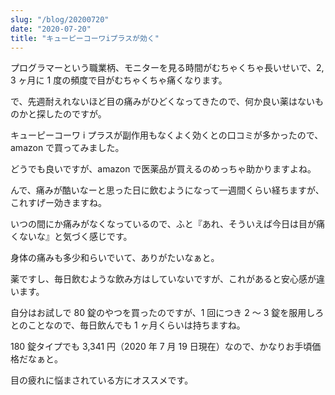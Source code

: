```yaml
---
slug: "/blog/20200720"
date: "2020-07-20"
title: "キューピーコーワiプラスが効く"
---
```


プログラマーという職業柄、モニターを見る時間がむちゃくちゃ長いせいで、2, 3 ヶ月に 1 度の頻度で目がむちゃくちゃ痛くなります。

で、先週耐えれないほど目の痛みがひどくなってきたので、何か良い薬はないものかと探したのですが。

キューピーコーワ i プラスが副作用もなくよく効くとの口コミが多かったので、amazon で買ってみました。

どうでも良いですが、amazon で医薬品が買えるのめっちゃ助かりますよね。

んで、痛みが酷いなーと思った日に飲むようになって一週間くらい経ちますが、これすげー効きますね。

いつの間にか痛みがなくなっているので、ふと『あれ、そういえば今日は目が痛くないな』と気づく感じです。

身体の痛みも多少和らいでいて、ありがたいなぁと。

薬ですし、毎日飲むような飲み方はしていないですが、これがあると安心感が違います。

自分はお試しで 80 錠のやつを買ったのですが、1 回につき 2 ～ 3 錠を服用しろとのことなので、毎日飲んでも 1 ヶ月くらいは持ちますね。

180 錠タイプでも 3,341 円（2020 年 7 月 19 日現在）なので、かなりお手頃価格だなぁと。

目の疲れに悩まされている方にオススメです。

